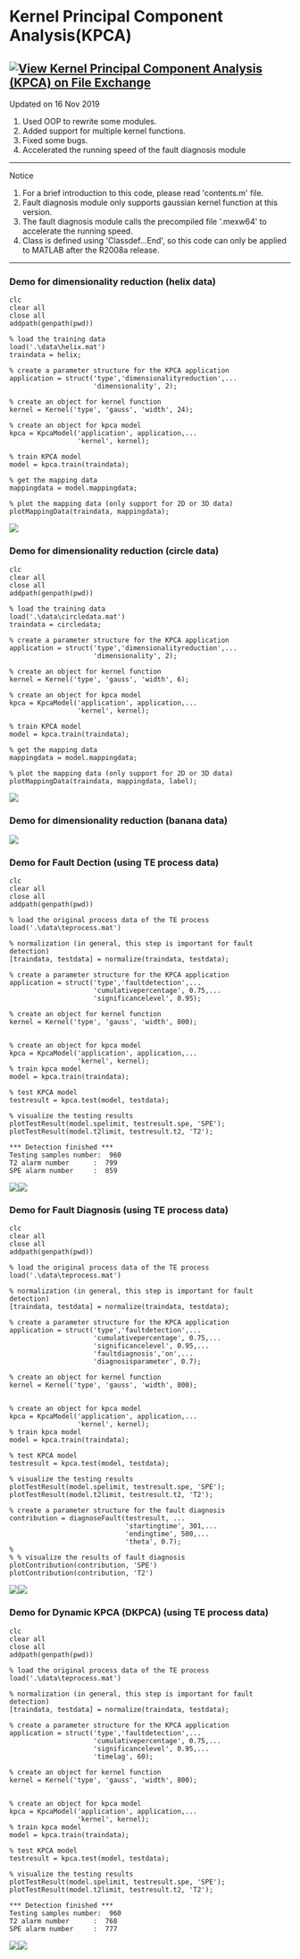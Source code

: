 # Kernel Principal Component Analysis(KPCA)  
[![View Kernel Principal Component Analysis (KPCA) on File Exchange](https://www.mathworks.com/matlabcentral/images/matlab-file-exchange.svg)](https://ww2.mathworks.cn/matlabcentral/fileexchange/69378-kernel-principal-component-analysis-kpca)
---------------------------------------------------------------
Updated on 16 Nov 2019	
1. Used OOP to rewrite some modules.
2. Added support for multiple kernel functions.
3. Fixed some bugs.
4. Accelerated the running speed of the fault diagnosis module 
---------------------------------------------------------------  

Notice
1. For a brief introduction to this code, please read 'contents.m' file.
2. Fault diagnosis module only supports gaussian kernel function at this version.
3. The fault diagnosis module calls the precompiled file '.mexw64' to accelerate the running speed.
4. Class is defined using 'Classdef...End', so this code can only be applied to MATLAB after the R2008a release.

---------------------------------------------------------------
### Demo for dimensionality reduction (helix data)  

```
clc
clear all
close all
addpath(genpath(pwd))

% load the training data
load('.\data\helix.mat')
traindata = helix;

% create a parameter structure for the KPCA application
application = struct('type','dimensionalityreduction',...
                     'dimensionality', 2);

% create an object for kernel function
kernel = Kernel('type', 'gauss', 'width', 24);

% create an object for kpca model
kpca = KpcaModel('application', application,...
                 'kernel', kernel);

% train KPCA model
model = kpca.train(traindata);

% get the mapping data
mappingdata = model.mappingdata;

% plot the mapping data (only support for 2D or 3D data)
plotMappingData(traindata, mappingdata);
```
![](img/fig-helix.png)
  
### Demo for dimensionality reduction (circle data)  

```
clc
clear all
close all
addpath(genpath(pwd))

% load the training data
load('.\data\circledata.mat')
traindata = circledata;

% create a parameter structure for the KPCA application
application = struct('type','dimensionalityreduction',...
                     'dimensionality', 2);

% create an object for kernel function
kernel = Kernel('type', 'gauss', 'width', 6);

% create an object for kpca model
kpca = KpcaModel('application', application,...
                 'kernel', kernel);

% train KPCA model
model = kpca.train(traindata);

% get the mapping data
mappingdata = model.mappingdata;

% plot the mapping data (only support for 2D or 3D data)
plotMappingData(traindata, mappingdata, label);
```
![](img/fig-circle.png)

### Demo for dimensionality reduction (banana data)  
![](img/fig-banana.png)

### Demo for Fault Dection (using TE process data)

```
clc
clear all
close all
addpath(genpath(pwd))

% load the original process data of the TE process
load('.\data\teprocess.mat')

% normalization (in general, this step is important for fault detection)
[traindata, testdata] = normalize(traindata, testdata);

% create a parameter structure for the KPCA application
application = struct('type','faultdetection',...
                     'cumulativepercentage', 0.75,...
                     'significancelevel', 0.95);

% create an object for kernel function
kernel = Kernel('type', 'gauss', 'width', 800);

 
% create an object for kpca model
kpca = KpcaModel('application', application,...
                 'kernel', kernel);
% train kpca model
model = kpca.train(traindata);

% test KPCA model
testresult = kpca.test(model, testdata);

% visualize the testing results
plotTestResult(model.spelimit, testresult.spe, 'SPE');
plotTestResult(model.t2limit, testresult.t2, 'T2');
```
```
*** Detection finished ***
Testing samples number:  960 
T2 alarm number      :  799 
SPE alarm number     :  859 
```
![](img/fig-kpca-spe.png)![](img/fig-kpca-t2.png)
  

### Demo for Fault Diagnosis (using TE process data)

```
clc
clear all
close all
addpath(genpath(pwd))

% load the original process data of the TE process
load('.\data\teprocess.mat')

% normalization (in general, this step is important for fault detection)
[traindata, testdata] = normalize(traindata, testdata);

% create a parameter structure for the KPCA application
application = struct('type','faultdetection',...
                     'cumulativepercentage', 0.75,...
                     'significancelevel', 0.95,...
                     'faultdiagnosis','on',...
                     'diagnosisparameter', 0.7);
   
% create an object for kernel function
kernel = Kernel('type', 'gauss', 'width', 800);

 
% create an object for kpca model
kpca = KpcaModel('application', application,...
                 'kernel', kernel);
% train kpca model
model = kpca.train(traindata);

% test KPCA model
testresult = kpca.test(model, testdata);

% visualize the testing results
plotTestResult(model.spelimit, testresult.spe, 'SPE');
plotTestResult(model.t2limit, testresult.t2, 'T2');

% create a parameter structure for the fault diagnosis
contribution = diagnoseFault(testresult, ... 
                             'startingtime', 301,...
                             'endingtime', 500,...
                             'theta', 0.7);
% 
% % visualize the results of fault diagnosis
plotContribution(contribution, 'SPE')
plotContribution(contribution, 'T2')
```
![](img/fig-diagnosis-spe.png)![](img/fig-diagnosis-t2.png)

### Demo for Dynamic KPCA (DKPCA) (using TE process data)

```
clc
clear all
close all
addpath(genpath(pwd))

% load the original process data of the TE process
load('.\data\teprocess.mat')

% normalization (in general, this step is important for fault detection)
[traindata, testdata] = normalize(traindata, testdata);

% create a parameter structure for the KPCA application
application = struct('type','faultdetection',...
                     'cumulativepercentage', 0.75,...
                     'significancelevel', 0.95,...
                     'timelag', 60);
 
% create an object for kernel function
kernel = Kernel('type', 'gauss', 'width', 800);

 
% create an object for kpca model
kpca = KpcaModel('application', application,...
                 'kernel', kernel);
% train kpca model
model = kpca.train(traindata);

% test KPCA model
testresult = kpca.test(model, testdata);

% visualize the testing results
plotTestResult(model.spelimit, testresult.spe, 'SPE');
plotTestResult(model.t2limit, testresult.t2, 'T2');
```

```
*** Detection finished ***
Testing samples number:  960 
T2 alarm number      :  768 
SPE alarm number     :  777
```
![](img/fig-dkpca-spe.png)![](img/fig-dkpca-t2.png)

